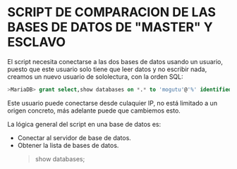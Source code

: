 # SCRIPT DE COMPARACION DE LAS BASES DE DATOS DE "MASTER" Y ESCLAVO

El script necesita conectarse a las dos bases de datos usando un usuario, 
puesto que este usuario solo tiene que leer datos y no escribir nada, creamos 
un nuevo usuario de sololectura, con la orden SQL:
```sql
>MariaDB> grant select,show databases on *.* to 'mogutu'@'%' identified by 'XXXXX';
```
Este usuario puede conectarse desde culaquier IP, no está limitado a un origen 
concreto, más adelante puede que cambiemos esto.

La lógica general del script en una base de datos es:

* Conectar al servidor de base de datos.
* Obtener la lista de bases de datos.
    > show databases;
